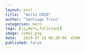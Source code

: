 ```yaml
---
layout: post
title:  "Hello CRUD"
author: "Santiago Trini"
categories: mern
tags: [js,mern,fullstack]
image: code2.png
date:   2020-07-18 00:20:00 -0300
published: false
---
```

